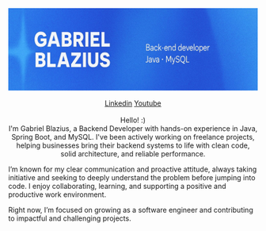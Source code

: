 <img width="1390" alt="Banner-GabrielBlazius" src="fotoBanner.jpg">
<p align="center">
  <a href="https://www.linkedin.com/in/gabriel-blazius-699875346/">Linkedin</a> 
  <a href="https://www.youtube.com/@Blaziusdev">Youtube</a> 
  <br> <br>
  Hello! :)<br>
  I'm Gabriel Blazius, a Backend Developer with hands-on experience in Java, Spring Boot, and MySQL. I've been actively working on freelance projects, helping businesses bring their backend systems to life with clean code, solid architecture, and reliable performance.
</p>

<p>
  I’m known for my clear communication and proactive attitude, always taking initiative and seeking to deeply understand the problem before jumping into code. I enjoy collaborating, learning, and supporting a positive and productive work environment.
</p>

<p>
  Right now, I’m focused on growing as a software engineer and contributing to impactful and challenging projects.
</p>
